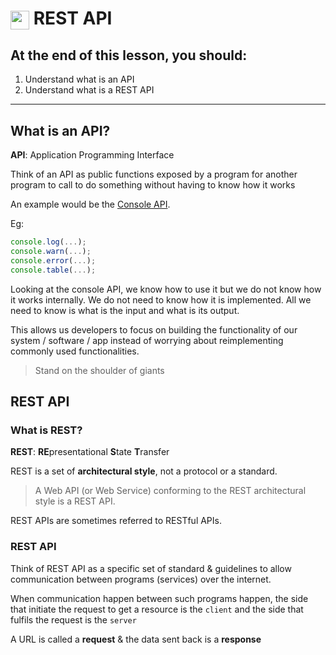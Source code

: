 # <span><img src="../../../../ga_cog.png" width="30" height="30" style="vertical-align: middle;"></span> REST API

## At the end of this lesson, you should:
1. Understand what is an API
2. Understand what is a REST API

---

## What is an API?

**API**: Application Programming Interface

Think of an API as public functions exposed by a program for another program to call to do something without having to know how it works

An example would be the [Console API](https://developer.mozilla.org/en-US/docs/Web/API/Console_API).

Eg:
```js
console.log(...);
console.warn(...);
console.error(...);
console.table(...);
```

Looking at the console API, we know how to use it but we do not know how it works internally. We do not need to know how it is implemented. All we need to know is what is the input and what is its output.

This allows us developers to focus on building the functionality of our system / software / app instead of worrying about reimplementing commonly used functionalities.

> Stand on the shoulder of giants

## REST API

### What is REST?

**REST**: **RE**presentational **S**tate **T**ransfer

REST is a set of **architectural style**, not a protocol or a standard.

> A Web API (or Web Service) conforming to the REST architectural style is a REST API.

REST APIs are sometimes referred to RESTful APIs.

### REST API

Think of REST API as a specific set of standard & guidelines to allow communication between programs (services) over the internet.

When communication happen between such programs happen, the side that initiate the request to get a resource is the `client` and the side that fulfils the request is the `server`

A URL is called a **request** & the data sent back is a **response**